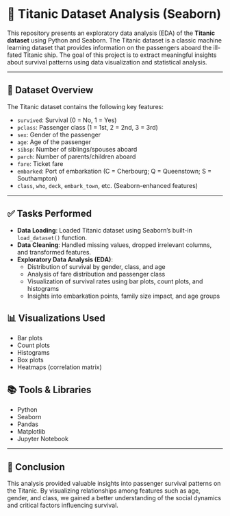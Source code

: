# 🚢 Titanic Dataset Analysis (Seaborn)

This repository presents an exploratory data analysis (EDA) of the **Titanic dataset** using Python and Seaborn. The Titanic dataset is a classic machine learning dataset that provides information on the passengers aboard the ill-fated Titanic ship. The goal of this project is to extract meaningful insights about survival patterns using data visualization and statistical analysis.

---

## 📁 Dataset Overview

The Titanic dataset contains the following key features:

- `survived`: Survival (0 = No, 1 = Yes)
- `pclass`: Passenger class (1 = 1st, 2 = 2nd, 3 = 3rd)
- `sex`: Gender of the passenger
- `age`: Age of the passenger
- `sibsp`: Number of siblings/spouses aboard
- `parch`: Number of parents/children aboard
- `fare`: Ticket fare
- `embarked`: Port of embarkation (C = Cherbourg; Q = Queenstown; S = Southampton)
- `class`, `who`, `deck`, `embark_town`, etc. (Seaborn-enhanced features)

---

## ✅ Tasks Performed

- **Data Loading**: Loaded Titanic dataset using Seaborn’s built-in `load_dataset()` function.
- **Data Cleaning**: Handled missing values, dropped irrelevant columns, and transformed features.
- **Exploratory Data Analysis (EDA)**:
  - Distribution of survival by gender, class, and age
  - Analysis of fare distribution and passenger class
  - Visualization of survival rates using bar plots, count plots, and histograms
  - Insights into embarkation points, family size impact, and age groups

## 📊 Visualizations Used

- Bar plots
- Count plots
- Histograms
- Box plots
- Heatmaps (correlation matrix)

## 📚 Tools & Libraries

- Python
- Seaborn
- Pandas
- Matplotlib
- Jupyter Notebook

---

## 📌 Conclusion

This analysis provided valuable insights into passenger survival patterns on the Titanic. By visualizing relationships among features such as age, gender, and class, we gained a better understanding of the social dynamics and critical factors influencing survival.


